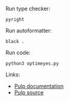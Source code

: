 Run type checker:
```
pyright
```

Run autoformatter:
```
black .
```

Run code:
```
python3 optimeyes.py
```

Links:

- [Pulp documentation](https://coin-or.github.io/pulp/index.html)
- [Pulp source](https://github.com/coin-or/pulp/blob/master/pulp/pulp.py)

